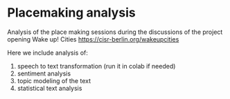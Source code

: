 # Placemaking analysis

Analysis of the place making sessions during the discussions of the project opening Wake up! Cities https://cisr-berlin.org/wakeupcities

Here we include analysis of:

1. speech to text transformation (run it in colab if needed)
2. sentiment analysis 
3. topic modeling of the text 
4. statistical text analysis
